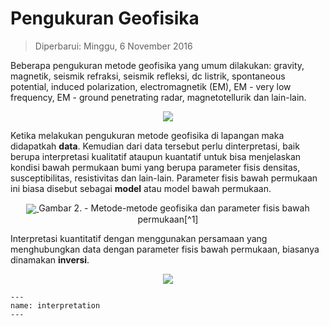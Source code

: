 # Pengukuran Geofisika
> Diperbarui: Minggu, 6 November 2016 

Beberapa pengukuran metode geofisika yang umum dilakukan: gravity, magnetik, seismik refraksi, seismik refleksi, dc listrik, spontaneous potential, induced polarization, electromagnetik (EM), EM - very low frequency, EM - ground penetrating radar, magnetotellurik dan lain-lain.

<p align = "center">
    <a href="https://gif.eos.ubc.ca/IAG">
        <img align="center" src="tutorials/surveys.png" />
    </a>
    <!-- **Gambar 1.** - Gambaran pengukuran metode geofisika [^1] -->
</p>

Ketika melakukan pengukuran metode geofisika di lapangan maka didapatkah **data**. Kemudian dari data tersebut perlu dinterpretasi, baik berupa interpretasi kualitatif ataupun kuantatif untuk bisa menjelaskan kondisi bawah permukaan bumi yang berupa parameter fisis densitas, susceptibilitas, resistivitas dan lain-lain. Parameter fisis bawah permukaan ini biasa disebut sebagai **model** atau model bawah permukaan.

<p align = "center">
    <a href="https://gif.eos.ubc.ca/IAG">
        <img align="center" src="tutorials/techniques-targets.png" />
    </a>
    Gambar 2. - Metode-metode geofisika dan parameter fisis bawah permukaan[^1]
</p>

Interpretasi kuantitatif dengan menggunakan persamaan yang menghubungkan data dengan parameter fisis bawah permukaan, biasanya dinamakan **inversi**.

<p align = "center">
    <a href="https://gif.eos.ubc.ca/IAG">
        <img align="center" src="tutorials/interpretation.png" />
    </a>
    <!-- **Gambar 3.** - Interpretasi parameter fisis bawah permukaan dengan data[^1] -->
</p>

```{figure} tutorials/interpretation.png"
---
name: interpretation
---
```

[^1]: Inversion Concept : Introduction Geophysical Inversion. Website: https://gif.eos.ubc.ca/IAG